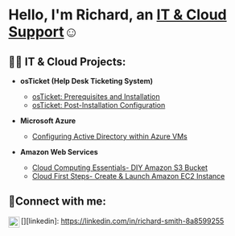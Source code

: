 <h1>Hello, I'm Richard, an <a href="https://www.linkedin.com/in/richard-s-8a8599255/">IT & Cloud Support</a>☺</h1>

<h2>👨‍💻 IT & Cloud Projects:</h2>

- <b>osTicket (Help Desk Ticketing System)</b>
  - [osTicket: Prerequisites and Installation](https://github.com/richardlasmith/osticket-prereqs)
  - [osTicket: Post-Installation Configuration](https://github.com/richardlasmith/post-install-config)
  
- <b>Microsoft Azure</b>
  - [Configuring Active Directory within Azure VMs](https://github.com/richardlasmith/configure-ad)
  
- <b>Amazon Web Services</b>
  - [Cloud Computing Essentials- DIY Amazon S3 Bucket](https://github.com/richardlasmith/Cloud-Compute)
  - [Cloud First Steps- Create & Launch Amazon EC2 Instance](https://github.com/richardlasmith/Cloud-EC2)


<h2>🤳Connect with me:</h2>

[<img align="left" alt="Josh | LinkedIn" width="22px" src="https://cdn.jsdelivr.net/npm/simple-icons@v3/icons/linkedin.svg" />][linkedin]: https://linkedin.com/in/richard-smith-8a8599255
